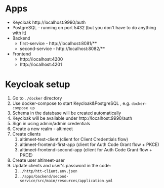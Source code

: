 # Apps

* Keycloak http://localhost:9990/auth
* PostgreSQL - running on port 5432 (but you don't have to do anything with it)
* Backend
  * first-service - http://localhost:8081/** 
  * second-service - http://localhost:8082/**
* Frontend
    * http://localhost:4200
    * http://localhost:4201

# Keycloak setup

1. Go to `./docker` directory
2. Use docker-compose to start Keycloak&PostgreSQL , e.g. `docker-compose up`
3. Schema in the database will be created automatically
4. Keycloak will be available under http://localhost:9990/auth
5. Sign in using admin/admin credentials
6. Create a new realm - altimeet
7. Create clients
   1. altimeet-test-client (client for Client Credentials flow)
   2. altimeet-frontend-first-app (client for Auth Code Grant flow + PKCE)
   3. altimeet-frontend-second-app (client for Auth Code Grant flow + PKCE)
8. Create user altimeet-user
9. Update clients and user's password in the code:
   1. `./http/htt-client.env.json`
   2. `./apps/backend/second-service/src/main/resources/application.yml`